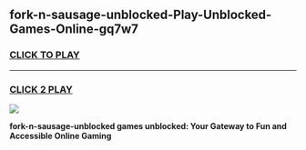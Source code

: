 
## fork-n-sausage-unblocked-Play-Unblocked-Games-Online-gq7w7
<h3>
<a href="https://premium76.site?title=fork-n-sausage-unblocked&ref=25A">CLICK TO PLAY</a></h3>
<hr>

<h3>
<a href="https://premium76.site?title=fork-n-sausage-unblocked&ref=25A">CLICK 2 PLAY</a>
  
</h3>

<a href="https://premium76.site?title=fork-n-sausage-unblocked&ref=25A"><img src="https://clearcache.store/games.png"></a>


**fork-n-sausage-unblocked games unblocked: Your Gateway to Fun and Accessible Online Gaming**

